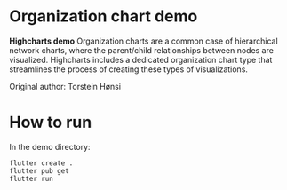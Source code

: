 # Organization chart demo

**Highcharts demo**
Organization charts are a common case of hierarchical network charts,
        where the parent/child relationships between nodes are visualized.
        Highcharts includes a dedicated organization chart type that streamlines
        the process of creating these types of visualizations.

Original author: Torstein Hønsi

# How to run

In the demo directory:

```
flutter create .
flutter pub get
flutter run
```

